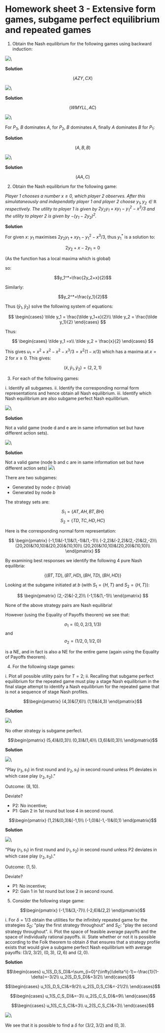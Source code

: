 # Homework sheet 3 - Extensive form games, subgame perfect equilibrium and repeated games

1. Obtain the Nash equilibrium for the following games using backward induction:

![](./images/E03-img01.png)\

**Solution**

$$(AZY,CX)$$

![](./images/E03-img02.png)\

**Solution**

$$(WMYLL,AC)$$

![](./images/E03-img03.png)\

For $P_3$, $B$ dominates $A$, for $P_2$, $B$ dominates $A$, finally $A$ dominates $B$ for $P_1$:

**Solution**

$$(A,B,B)$$

![](images/E03-img04.png)\

**Solution**

$$(AA,C)$$


2. Obtain the Nash equilibrium for the following game:

_Player 1 chooses a number $x\geq 0$, which player 2 observes. After this simulataneously and independatly player 1 and player 2 choose $y_1, y_2\in\mathbb{R}$ respectively. The utility to player 1 is given by $2y_2y_1+xy_1-y_1^2-x^3/3$ and the utility to player 2 is given by $-(y_1-2y_2)^2$._

**Solution**

For given $x$: $y_1$ maximises $2y_2y_1+xy_1-y_1^2-x^3/3$, thus $y_1^*$ is a solution to:

$$2y_2+x-2y_1=0$$

(As the function has a local maxima which is global)

so:

$$y_1^*=\frac{2y_2+x}{2}$$

Similarly:

$$y_2^*=\frac{y_1}{2}$$

Thus $(\tilde y_1, \tilde y_2)$ solve the following system of equations:

$$
\begin{cases}
\tilde y_1 = \frac{\tilde y_1+x}{2}\\
\tilde y_2 = \frac{\tilde y_1}{2}
\end{cases}
$$

Thus:

$$
\begin{cases}
\tilde y_1 =x\\
\tilde y_2 = \frac{x}{2}
\end{cases}
$$

This gives $u_1=x^2+x^2-x^2-x^3/3=x^2(1-x/3)$ which has a maxima at $x=2$ for $x\geq 0$. This gives:

$$(\tilde x, \tilde y_1, \tilde y_2) = (2,2,1)$$


3. For each of the following games:

i. Identify all subgames.
ii. Identify the corresponding normal form representations and hence obtain all Nash equilibrium.
iii. Identify which Nash equilibrium are also subgame perfect Nash equilibrium.

![](images/E03-img05.png)\

**Solution**

Not a valid game (node d and e are in same information set but have different action sets).

![](images/E03-img06.png)\

**Solution**

Not a valid game (node b and c are in same information set but have different action sets)
![](images/E03-img07.png)\

There are two subgames:

- Generated by node $c$ (trivial)
- Generated by node $b$

The strategy sets are:

$$S_1=\{AT,AH,BT,BH\}$$
$$S_2=\{TD,TC,HD,HC\}$$

Here is the corresponding normal form representation:

$$
\begin{pmatrix}
(-1,1)&(-1,1)&(1,-1)&(1,-1)\\
(-2,2)&(-2,2)&(2,-2)&(2,-2)\\
(20,20)&(10,10)&(20,20)&(10,10)\\
(20,20)&(10,10)&(20,20)&(10,10)\\
\end{pmatrix}
$$

By examining best responses we identify the following 4 pure Nash equilibria:

$$\{(BT,TD), (BT,HD), (BH,TD), (BH,HD)\}$$

Looking at the subgame initiated at $b$ (with $S_1=\{H,T\}$ and $S_2=\{H,T\}$):

$$
\begin{pmatrix}
(2,-2)&(-2,2)\\
(-1,1)&(1,-1)\\
\end{pmatrix}
$$

None of the above strategy pairs are Nash equilibria!

However (using the Equality of Payoffs theorem) we see that:

$$\sigma_1=(0,0,2/3,1/3)$$
and
$$\sigma_2=(1/2,0,1/2,0)$$

is a NE, and in fact is also a NE for the entire game (again using the Equality of Payoffs theorem).


4. For the following stage games:

i. Plot all possible utility pairs for $T=2$;
ii. Recalling that subgame perfect equilibrium for the repeated game must play a stage Nash equilibrium in the final stage attempt to identify a Nash equilibrium for the repeated game that is not a sequence of stage Nash profiles.

$$\begin{pmatrix}
(4,3)&(7,6)\\
(1,1)&(4,3)
\end{pmatrix}$$

**Solution**

![](plots/HW3-P01.png)\

No other strategy is subgame perfect.

$$\begin{pmatrix}
(5,4)&(0,3)\\
(0,3)&(1,4)\\
(3,6)&(0,3)\\
\end{pmatrix}$$

**Solution**

![](plots/HW3-P02.png)\

"Play $(r_3,s_1)$ in first round and $(r_2,s_1)$ in second round unless P1 deviates in which case play $(r_2,s_2)$."

Outcome: $(8,10)$.

Deviate?

- P2: No incentive;
- P1: Gain 2 in 1st round but lose 4 in second round.

$$\begin{pmatrix}
(1,2)&(0,3)&(-1,1)\\
(-1,0)&(-1,-1)&(0,1)
\end{pmatrix}$$

**Solution**

![](plots/HW3-P03.png)\

"Play $(r_1,s_1)$ in first round and $(r_1,s_2)$ in second round unless P2 deviates in which case play $(r_2,s_3)$."

Outcome: $(1,5)$.

Deviate?

- P1: No incentive;
- P2: Gain 1 in 1st round but lose 2 in second round.


5. Consider the following stage game:

$$\begin{pmatrix}
(-1,1)&(3,-7)\\
(-2,6)&(2,2)
\end{pmatrix}$$

i. For $\delta=1/3$ obtain the utilities for the infinitely repeated game for the strategies $S_D$: "play the first strategy throughout" and $S_C$: "play the second strategy throughout".
ii. Plot the space of feasible average payoffs and the space of individually rational payoffs.
iii. State whether or not it is possible according to the Folk theorem to obtain $\delta$ that ensures that a strategy profile exists that would give a subgame perfect Nash equilibrium with average payoffs: $(3/2,3/2)$, $(0,3)$, $(2,6)$ and $(2,0)$.

**Solution**

$$\begin{cases}
u_1(S_D,S_D)&=\sum_{i=0}^{\infty}\delta^i(-1)=-\frac{1}{1-\delta}=-3/2\\
u_2(S_D,S_D)&=3/2\\
\end{cases}$$

$$\begin{cases}
u_1(S_D,S_C)&=9/2\\
u_2(S_D,S_C)&=-21/2\\
\end{cases}$$

$$\begin{cases}
u_1(S_C,S_D)&=-3\\
u_2(S_C,S_D)&=9\\
\end{cases}$$

$$\begin{cases}
u_1(S_C,S_C)&=3\\
u_2(S_C,S_C)&=3\\
\end{cases}$$

![](./images/E03-img08.png)\

We see that it is possible to find a $\delta$ for $(3/2,3/2)$ and $(0,3)$.
